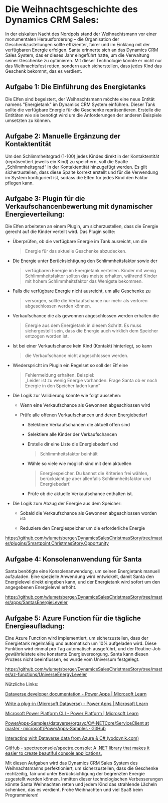 # Die Weihnachtsgeschichte des Dynamics CRM Sales:

In der eiskalten Nacht des Nordpols stand der Weihnachtsmann vor einer
monumentalen Herausforderung – die Organisation der Geschenkzustellungen
sollte effizienter, fairer und im Einklang mit der verfügbaren Energie
erfolgen. Santa erinnerte sich an das Dynamics CRM Sales System, das er
dieses Jahr eingeführt hatte, um die Verwaltung seiner Geschenke zu
optimieren. Mit dieser Technologie könnte er nicht nur das
Weihnachtsfest retten, sondern auch sicherstellen, dass jedes Kind das
Geschenk bekommt, das es verdient.

## Aufgabe 1: Die Einführung des Energietanks

Die Elfen sind begeistert, der Weihnachtsmann möchte eine neue Entität
namens "Energietank" im Dynamics CRM System einführen. Dieser Tank
sollte die verfügbare Energie für die Geschenke repräsentieren. Erstelle
die Entitäten wie sie benötigt wird um die Anforderungen der anderen
Beispiele umsetzten zu können.

## Aufgabe 2: Manuelle Ergänzung der Kontaktentität

Um den Schlimmheitsgrad (1-100) jedes Kindes direkt in der
Kontaktentität (repräsentiert jeweils ein Kind) zu speichern, soll die
Spalte „Schlimmheitsgrad“ in der Kontaktentität hinzugefügt werden. Es
gilt sicherzustellen, dass diese Spalte korrekt erstellt und für die
Verwendung im System konfiguriert ist, sodass die Elfen für jedes Kind
den Faktor pflegen kann.

## Aufgabe 3: Plugin für die Verkaufschancenbewertung mit dynamischer Energieverteilung:

Die Elfen arbeiteten an einem Plugin, um sicherzustellen, dass die
Energie gerecht auf die Kinder verteilt wird. Das Plugin sollte:

-   Überprüfen, ob die verfügbare Energie im Tank ausreicht, um die
    > Energie für das aktuelle Geschenke abzudecken.

-   Die Energie unter Berücksichtigung den Schlimmheitsfaktor sowie der
    > verfügbaren Energie im Energietank verteilen. Kinder mit wenig
    > Schlimmheitsfaktor sollten das meiste erhalten, während Kinder mit
    > hohem Schlimmheitsfaktor das Wenigste bekommen.

-   Falls die verfügbare Energie nicht ausreicht, um alle Geschenke zu
    > versorgen, sollte die Verkaufschance nur mehr als verloren
    > abgeschlossen werden können.

-   Verkaufschance die als gewonnen abgeschlossen werden erhalten die
    > Energie aus dem Energietank in diesem Schritt. Es muss
    > sichergestellt sein, dass die Energie auch wirklich dem Speicher
    > entzogen worden ist.

-   Ist bei einer Verkaufschance kein Kind (Kontakt) hinterlegt, so kann
    > die Verkaufschance nicht abgeschlossen werden.

-   Wiederspricht im Plugin ein Regelset so soll der Elf eine
    > Fehlermeldung erhalten. Beispiel:  
    > „Leider ist zu wenig Energie vorhanden. Frage Santa ob er noch
    > Energie in den Speicher laden kann“

-   Die Logik zur Validierung könnte wie folgt aussehen:

    -   Wenn eine Verkaufschance als Gewonnen abgeschlossen wird

    -   Prüfe alle offenen Verkaufschancen und deren Energiebedarf

        -   Selektiere Verkaufschancen die aktuell offen sind

        -   Selektiere alle Kinder der Verkaufschancen

        -   Erstelle dir eine Liste die Energiebedarf und
            > Schlimmheitsfaktor beinhält

        -   Wähle so viele wie möglich sind mit dem aktuellen
            > Energiespeicher. Du kannst die Kriterien frei wählen,
            > berücksichtige aber allenfalls Schlimmheitsfaktor und
            > Energiebedarf.

        -   Prüfe ob die aktuelle Verkaufschance enthalten ist.

-   Die Logik zum Abzug der Energie aus dem Speicher:

    -   Sobald die Verkaufschance als Gewonnen abgeschlossen worden ist:

    -   Reduziere den Energiespeicher um die erforderliche Energie

https://github.com/wlumetsberger/DynamicsSalesChristmasStory/tree/master/plugins/Smartpoint.ChristmasStory.Opportunity

## Aufgabe 4: Konsolenanwendung für Santa

Santa benötigte eine Konsolenanwendung, um seinen Energietank manuell
aufzuladen. Eine spezielle Anwendung wird entwickelt, damit Santa den
Energielevel direkt eingeben kann, und der Energietank wird sofort um
den angegebenen Energielevel erhöht.

https://github.com/wlumetsberger/DynamicsSalesChristmasStory/tree/master/apps/SantasEnergieLeveler

## Aufgabe 5: Azure Function für die tägliche Energieaufladung:

Eine Azure Function wird implementiert, um sicherzustellen, dass der
Energietank regelmäßig und automatisch um 10% aufgeladen wird. Diese
Funktion wird einmal pro Tag automatisch ausgeführt, und der Routine-Job
gewährleistete eine konstante Energieversorgung. Santa kann diesen
Prozess nicht beeinflussen, es wurde vom Universum festgelegt.

https://github.com/wlumetsberger/DynamicsSalesChristmasStory/tree/master/az-functions/UniverseEnergyLeveler

Nützliche Links:

  
[Dataverse developer documentation - Power Apps \| Microsoft
Learn](https://learn.microsoft.com/en-us/power-apps/developer/data-platform/)

[Write a plug-in (Microsoft Dataverse) - Power Apps \| Microsoft
Learn](https://learn.microsoft.com/en-us/power-apps/developer/data-platform/write-plug-in)

[Microsoft Power Platform CLI - Power Platform \| Microsoft
Learn](https://learn.microsoft.com/en-us/power-platform/developer/cli/introduction)

[PowerApps-Samples/dataverse/orgsvc/C#-NETCore/ServiceClient at master ·
microsoft/PowerApps-Samples ·
GitHub](https://github.com/microsoft/PowerApps-Samples/tree/master/dataverse/orgsvc/C%23-NETCore/ServiceClient)

[Interacting with Dataverse data from Azure & C#
(vodovnik.com)](https://www.vodovnik.com/2023/01/12/interacting-with-dataverse-data-from-azure-c/)

[GitHub - spectreconsole/spectre.console: A .NET library that makes it
easier to create beautiful console
applications.](https://github.com/spectreconsole/spectre.console)

Mit diesen Aufgaben wird das Dynamics CRM Sales System des
Weihnachtsmanns perfektioniert, um sicherzustellen, dass die Geschenke
rechtzeitig, fair und unter Berücksichtigung der begrenzten Energie
zugestellt werden können. Inmitten dieser technologischen Verbesserungen
könnte Santa Weihnachten retten und jedem Kind das strahlende Lächeln
schenken, das es verdient. Frohe Weihnachten und viel Spaß beim
Programmieren!
